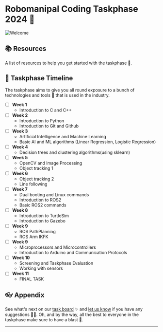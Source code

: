 # Robomanipal Coding Taskphase 2024 🤖 

![Welcome](https://i.imgur.com/qYNZG2o.jpg)

## 📚 Resources

A list of resources to help you get started with the taskphase 🚀.

## 🦦 Taskphase Timeline

The taskphase aims to give you all round exposure to a bunch of technologies and tools 🔧 that is used in the industry.

- [ ] **Week 1** 
    - Introduction to C and C++
- [ ] **Week 2**
    - Introduction to Python
    - Introduction to Git and Github
- [ ] **Week 3**
    - Artificial Intelligence and Machine Learning
    - Basic AI and ML algorithms (Linear Regression, Logistic Regression)
- [ ] **Week 4**
    - Decision trees and clustering algorithms(using sklearn)
- [ ] **Week 5**
    - OpenCV and Image Processing
    - Object tracking 1
- [ ] **Week 6**
    - Object tracking 2
    - Line following
- [ ] **Week 7**
    - Dual booting and Linux commands
    - Introduction to ROS2
    - Basic ROS2 commands
- [ ] **Week 8**
    - Introduction to TurtleSim
    - Introduction to Gazebo
- [ ] **Week 9**
    - ROS PathPlanning
    - ROS Arm IKFK
- [ ] **Week 9**
    - Microprocessors and Microcontrollers
    - Introduction to Arduino and Communication Protocols
- [ ] **Week 10**
    - Screening and Taskphase Evaluation
    - Working with sensors
- [ ] **Week 11**
    - FINAL TASK




## 👓 Appendix

See what's next on our [task board](https://trello.com/invite/b/0kaVuw31/ATTI2c6b319c09955a987938ae0944ac9344FE749BD6/rm-taskphase-coding) ✨ and [let us know](https://github.com/Robomanipal-Taskphase-Coding-2023/.github/issues/new/choose) if you have any suggestions 🙇‍♂️. Oh, and by the way, all the best to everyone in the taskphase make sure to have a blast 🙌.

---

